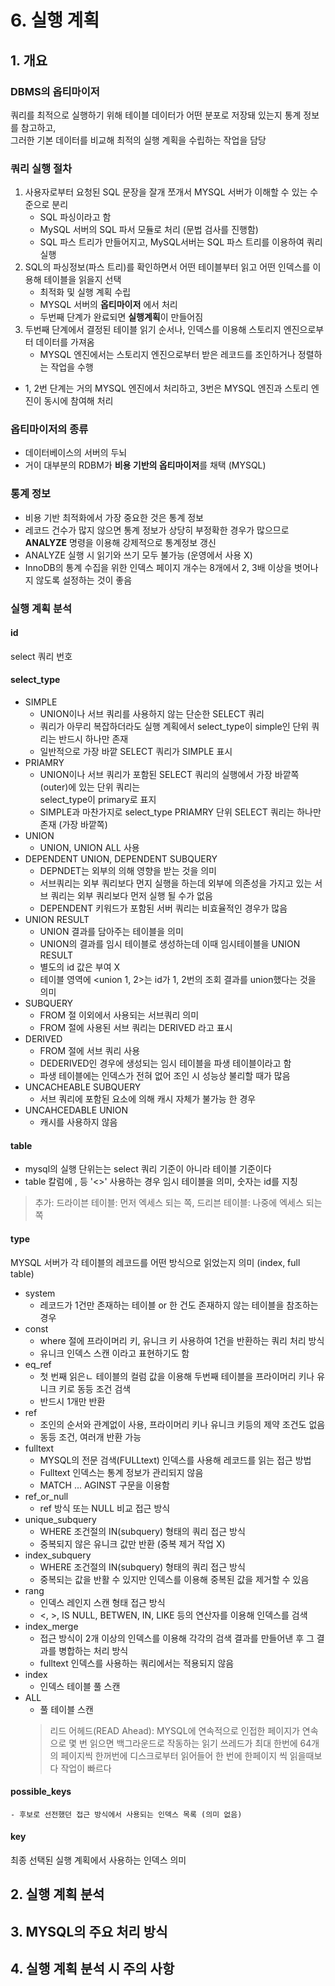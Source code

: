 # 6. 실행 계획

## 1. 개요
### DBMS의 옵티마이저
쿼리를 최적으로 실행하기 위해 테이블 데이터가 어떤 분포로 저장돼 있는지 통계 정보를 참고하고,   
그러한 기본 데이터를 비교해 최적의 실행 계획을 수립하는 작업을 담당
### 쿼리 실행 절차
1. 사용자로부터 요청된 SQL 문장을 잘개 쪼개서 MYSQL 서버가 이해할 수 있는 수준으로 분리
    - SQL 파싱이라고 함
    - MySQL 서버의 SQL 파서 모듈로 처리 (문법 검사를 진행함)
    - SQL 파스 트리가 만들어지고, MySQL서버는 SQL 파스 트리를 이용하여 쿼리 실행
2. SQL의 파싱정보(파스 트리)를 확인하면서 어떤 테이블부터 읽고 어떤 인덱스를 이용해 테이블을 읽을지 선택
    - 최적화 및 실행 계획 수립
    - MYSQL 서버의 **옵티마이저** 에서 처리
    - 두번째 단계가 완료되면 **실행계획**이 만들어짐
3. 두번째 단계에서 결정된 테이블 읽기 순서나, 인덱스를 이용해 스토리지 엔진으로부터 데이터를 가져옴
    - MYSQL 엔진에서는 스토리지 엔진으로부터 받은 레코드를 조인하거나 정렬하는 작업을 수행
- 1, 2번 단계는 거의 MYSQL 엔진에서 처리하고, 3번은 MYSQL 엔진과 스토리 엔진이 동시에 참여해 처리
### 옵티마이저의 종류
- 데이터베이스의 서버의 두뇌
- 거이 대부분의 RDBM가 **비용 기반의 옵티마이저**를 채택 (MYSQL)
### 통계 정보
- 비용 기반 최적화에서 가장 중요한 것은 통계 정보
- 레코드 건수가 많지 않으면 통계 정보가 상당히 부정확한 경우가 많으므로 **ANALYZE** 명령을 이용해 강제적으로 통계정보 갱신
- ANALYZE 실행 시 읽기와 쓰기 모두 불가능 (운영에서 사용 X)
- InnoDB의 통계 수집을 위한 인덱스 페이지 개수는 8개에서 2, 3배 이상을 벗어나지 않도록 설정하는 것이 좋음
###  실행 계획 분석
#### id
select 쿼리 번호
#### select_type
- SIMPLE
    - UNION이나 서브 쿼리를 사용하지 않는 단순한 SELECT 쿼리
    - 쿼리가 아무리 복잡하더라도 실행 계획에서 select_type이 simple인 단위 쿼리는 반드시 하나만 존재
    - 일반적으로 가장 바깥 SELECT 쿼리가 SIMPLE 표시
- PRIAMRY
    - UNION이나 서브 쿼리가 포함된 SELECT 쿼리의 실행에서 가장 바깥쪽(outer)에 있는 단위 쿼리는  
    select_type이 primary로 표지
    - SIMPLE과 마찬가지로 select_type PRIAMRY 단위 SELECT 쿼리는 하나만 존재 (가장 바깥쪽)
- UNION
    - UNION, UNION ALL 사용
- DEPENDENT UNION, DEPENDENT SUBQUERY
    - DEPNDET는 외부의 의해 영향을 받는 것을 의미
    - 서브쿼리는 외부 쿼리보다 먼지 실행을 하는데 외부에 의존성을 가지고 있는 서브 쿼리는 외부 쿼리보다 먼저 실행 될 수가 없음
    - DEPENDENT 키워드가 포함된 서버 쿼리는 비효율적인 경우가 많음
- UNION RESULT
    - UNION 결과를 담아주는 테이블을 의미
    - UNION의 결과를 임시 테이블로 생성하는데 이때 임시테이블을 UNION RESULT
    - 별도의 id 값은 부여 X
    - 테이블 영역에 <union 1, 2>는 id가 1, 2번의 조회 결과를 union했다는 것을 의미
- SUBQUERY
    - FROM 절 이외에서 사용되는 서브쿼리 의미
    - FROM 절에 사용된 서브 쿼리는 DERIVED 라고 표시
- DERIVED
    - FROM 절에 서브 쿼리 사용
    - DEDERIVED인 경우에 생성되는 임시 테이블을 파생 테이블이라고 함
    - 파생 테이블에는 인덱스가 전혀 없어 조인 시 성능상 불리할 때가 많음
- UNCACHEABLE SUBQUERY
    - 서브 쿼리에 포함된 요소에 의해 캐시 자체가 불가능 한 경우
- UNCAHCEDABLE UNION
    - 캐시를 사용하지 않음
#### table
- mysql의 실행 단위는는 select 쿼리 기준이 아니라 테이블 기준이다
- table 칼럼에 <derived>, <union> 등 '<>' 사용하는 경우 임시 테이블을 의미, 숫자는 id를 지칭
> 추가: 드라이븐 테이블: 먼저 엑세스 되는 쪽, 드리븐 테이블: 나중에 엑세스 되는 쪽
#### type
MYSQL 서버가 각 테이블의 레코드를 어떤 방식으로 읽었는지 의미 (index, full table)
- system
    - 레코드가 1건만 존재하는 테이블 or 한 건도 존재하지 않는 테이블을 참조하는 경우
- const
    - where 절에 프라이머리 키, 유니크 키 사용하여 1건을 반환하는 쿼리 처리 방식
    - 유니크 인덱스 스캔 이라고 표현하기도 함
- eq_ref
    - 첫 번째 읽은ㄴ 테이블의 컬럼 값을 이용해 두번째 테이블을 프라이머리 키나 유니크 키로 동등 조건 검색
    - 반드시 1개만 반환
- ref
    - 조인의 순서와 관계없이 사용, 프라이머리 키나 유니크 키등의 제약 조건도 없음
    - 동등 조건, 여러개 반환 가능
- fulltext
    - MYSQL의 전문 검색(FULLtext) 인덱스를 사용해 레코드를 읽는 접근 방법
    - Fulltext 인덱스는 통계 정보가 관리되지 않음
    - MATCH ... AGINST 구문을 이용함
- ref_or_null
    - ref 방식 또는 NULL 비교 접근 방식
- unique_subquery
    - WHERE 조건절의 IN(subquery) 형태의 쿼리 접근 방식
    - 중복되지 않은 유니크 값만 반환 (중복 제거 작업 X)
- index_subquery
    - WHERE 조건절의 IN(subquery) 형태의 쿼리 접근 방식
    - 중복되는 값을 반활 수 있지만 인덱스를 이용해 중복된 값을 제거할 수 있음
- rang
    - 인덱스 레인지 스캔 형태 접근 방식
    - <, >, IS NULL, BETWEN, IN, LIKE 등의 연산자를 이용해 인덱스를 검색
- index_merge
    - 접근 방식이 2개 이상의 인덱스를 이용해 각각의 검색 결과를 만들어낸 후 그 결과를 병합하는 처리 방식
    - fulltext 인덱스를 사용하는 쿼리에서는 적용되지 않음
- index
    - 인덱스 테이블 풀 스캔
- ALL
    - 풀 테이블 스캔
    > 리드 어헤드(READ Ahead): MYSQL에 연속적으로 인접한 페이지가 연속으로 몇 번 읽으면 백그라운드로 작동하는 읽기 쓰레드가 최대 한번에 64개의 페이지씩 한꺼번에 디스크로부터 읽어들어 한 번에 한페이지 씩 읽을때보다 작업이 빠르다
#### possible_keys
    - 후보로 선전했던 접근 방식에서 사용되는 인덱스 목록 (의미 없음)
#### key
최종 선택된 실행 계획에서 사용하는 인덱스 의미

## 2. 실행 계획 분석

## 3. MYSQL의 주요 처리 방식

## 4. 실행 계획 분석 시 주의 사항